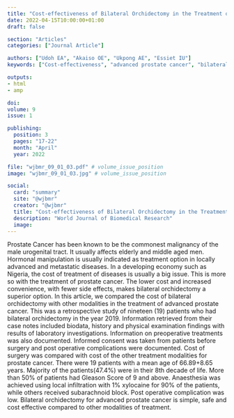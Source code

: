 ```yaml
---
title: "Cost-effectiveness of Bilateral Orchidectomy in the Treatment of Advanced Prostate Cancer"
date: 2022-04-15T10:00:00+01:00
draft: false

section: "Articles"
categories: ["Journal Article"]

authors: ["Udoh EA", "Akaiso OE", "Ukpong AE", "Essiet IU"]
keywords: ["Cost-effectiveness", "advanced prostate cancer", "bilateral orchidectomy", "medical orchidectomy"]

outputs: 
- html
- amp

doi:
volume: 9
issue: 1

publishing:
  position: 3
  pages: "17-22"
  month: "April"
  year: 2022

file: "wjbmr_09_01_03.pdf" # volume_issue_position
image: "wjbmr_09_01_03.jpg" # volume_issue_position

social:
  card: "summary"
  site: "@wjbmr"
  creator: "@wjbmr"
  title: "Cost-effectiveness of Bilateral Orchidectomy in the Treatment of Advanced Prostate Cancer"
  description: "World Journal of Biomedical Research"
  image:
---
```


Prostate Cancer has been known to be the commonest malignancy of the male urogenital tract. It usually affects elderly and middle aged men. Hormonal manipulation is usually indicated as treatment option in locally advanced and metastatic diseases. In a developing economy such as Nigeria, the cost of treatment of diseases is usually a big issue. This is more so with the treatment of prostate cancer. The lower cost and increased convenience, with fewer side effects, makes bilateral orchidectomy a superior option. In this article, we compared the cost of bilateral orchidectomy with other modalities in the treatment of advanced prostate cancer. This was a retrospective study of nineteen (19) patients who had bilateral orchidectomy in the year 2019. Information retrieved from their case notes included biodata, history and physical examination findings with results of laboratory investigations. Information on preoperative treatments was also documented. Informed consent was taken from patients before surgery and post operative complications were documented. Cost of surgery was compared with cost of the other treatment modalities for prostate cancer. There were 19 patients with a mean age of 66.89+8.65 years. Majority of the patients(47.4%) were in their 8th decade of life. More than 50% of patients had Gleason Score of 9 and above. Anaesthesia was achieved using local infiltration with 1% xylocaine for 90% of the patients, while others received subarachnoid block. Post operative complication was low. Bilateral orchidectomy for advanced prostate cancer is simple, safe and cost effective compared to other modalities of treatment.
